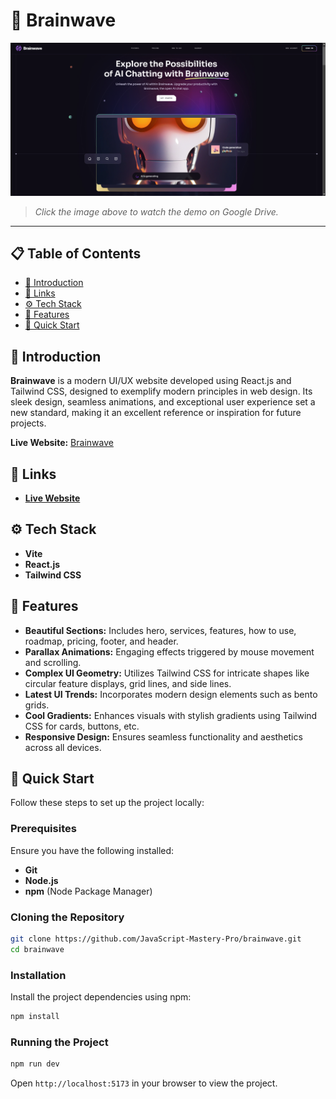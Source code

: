 # 🧠 Brainwave

[![Watch the video](https://github.com/mohamedmosilhy/Brainwave/blob/main/videos/Screenshot%202024-08-17%20204839.png)](https://drive.google.com/file/d/1D0oLYIPbF8cUhG8tzcJG33_D1YyROF0t/view?usp=drive_link)
> *Click the image above to watch the demo on Google Drive.*

---

## 📋 Table of Contents

- [🤖 Introduction](#-introduction)
- [🔗 Links](#-links)
- [⚙️ Tech Stack](#-tech-stack)
- [🔋 Features](#-features)
- [🤸 Quick Start](#-quick-start)

## 🤖 Introduction

**Brainwave** is a modern UI/UX website developed using React.js and Tailwind CSS, designed to exemplify modern principles in web design. Its sleek design, seamless animations, and exceptional user experience set a new standard, making it an excellent reference or inspiration for future projects.

**Live Website:** [Brainwave](https://your-live-website-link.com)

## 🔗 Links

- **[Live Website](https://your-live-website-link.com)**

## ⚙️ Tech Stack

- **Vite**
- **React.js**
- **Tailwind CSS**

## 🔋 Features

- **Beautiful Sections:** Includes hero, services, features, how to use, roadmap, pricing, footer, and header.
- **Parallax Animations:** Engaging effects triggered by mouse movement and scrolling.
- **Complex UI Geometry:** Utilizes Tailwind CSS for intricate shapes like circular feature displays, grid lines, and side lines.
- **Latest UI Trends:** Incorporates modern design elements such as bento grids.
- **Cool Gradients:** Enhances visuals with stylish gradients using Tailwind CSS for cards, buttons, etc.
- **Responsive Design:** Ensures seamless functionality and aesthetics across all devices.

## 🤸 Quick Start

Follow these steps to set up the project locally:

### Prerequisites

Ensure you have the following installed:

- **Git**
- **Node.js**
- **npm** (Node Package Manager)

### Cloning the Repository

```bash
git clone https://github.com/JavaScript-Mastery-Pro/brainwave.git
cd brainwave
```

### Installation

Install the project dependencies using npm:

```bash
npm install
```

### Running the Project

```bash
npm run dev
```

Open `http://localhost:5173` in your browser to view the project.
